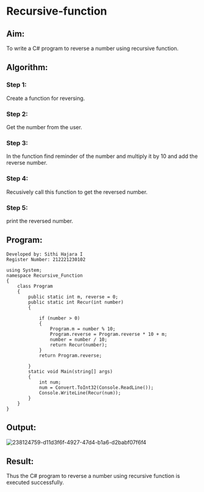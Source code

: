 # Recursive-function

## Aim:
To write a C# program to reverse a number using recursive function.

## Algorithm:
### Step 1:
Create a function for reversing.

### Step 2:
Get the number from the user.

### Step 3:
In the function find reminder of the number and multiply it by 10 and add the reverse number.

### Step 4:
Recusively call this function to get the reversed number.

### Step 5:
print the reversed number.
## Program:
```
Developed by: Sithi Hajara I
Register Number: 212221230102
```
```
using System;
namespace Recursive_Function
{
    class Program
    {
        public static int m, reverse = 0;
        public static int Recur(int number)
        {
            
            if (number > 0)
            {
                Program.m = number % 10;
                Program.reverse = Program.reverse * 10 + m;
                number = number / 10;
                return Recur(number);
            }
            return Program.reverse;

        }
        static void Main(string[] args)
        {
            int num;
            num = Convert.ToInt32(Console.ReadLine());
            Console.WriteLine(Recur(num));
        }
    }
}
```
## Output:
![238124759-d11d3f6f-4927-47d4-b1a6-d2babf07f6f4](https://github.com/MEENA155/Recursive-function/assets/94677128/03f7bac2-41d9-4899-9369-0bd935b49ab3)

## Result:
Thus the C# program to reverse a number using recursive function is executed successfully.

